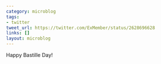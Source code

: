 ```yaml
---
category: microblog
tags:
- twitter
tweet_url: https://twitter.com/ExMember/status/2628696628
links: []
layout: microblog
---
```

Happy Bastille Day!
